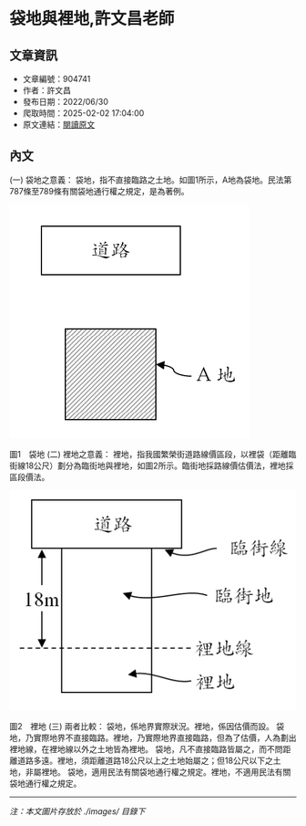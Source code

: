 # 袋地與裡地,許文昌老師

## 文章資訊
- 文章編號：904741
- 作者：許文昌
- 發布日期：2022/06/30
- 爬取時間：2025-02-02 17:04:00
- 原文連結：[閱讀原文](https://real-estate.get.com.tw/Columns/detail.aspx?no=904741)

## 內文
(一)	袋地之意義：
袋地，指不直接臨路之土地。如圖1所示，A地為袋地。民法第787條至789條有關袋地通行權之規定，是為著例。

![圖片](./images/904741_c11c2601.png)

圖1　袋地
(二)	裡地之意義：
裡地，指我國繁榮街道路線價區段，以裡袋（距離臨街線18公尺）劃分為臨街地與裡地，如圖2所示。臨街地採路線價估價法，裡地採區段價法。

![圖片](./images/904741_878afce1.png)

圖2　裡地
(三)	兩者比較：
袋地，係地界實際狀況。裡地，係因估價而設。
袋地，乃實際地界不直接臨路。裡地，乃實際地界直接臨路，但為了估價，人為劃出裡地線，在裡地線以外之土地皆為裡地。
袋地，凡不直接臨路皆屬之，而不問距離道路多遠。裡地，須距離道路18公尺以上之土地始屬之；但18公尺以下之土地，非屬裡地。
袋地，適用民法有關袋地通行權之規定。裡地，不適用民法有關袋地通行權之規定。

---
*注：本文圖片存放於 ./images/ 目錄下*

